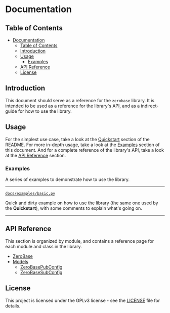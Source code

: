# Documentation

## Table of Contents

- [Documentation](#documentation)
  - [Table of Contents](#table-of-contents)
  - [Introduction](#introduction)
  - [Usage](#usage)
    - [Examples](#examples)
  - [API Reference](#api-reference)
  - [License](#license)

## Introduction

This document should serve as a reference for the `zerobase` library. It is intended to be used as a reference for the library's API, and as a indirect-guide for how to use the library.

## Usage

For the simplest use case, take a look at the [Quickstart](../README.md#quickstart) section of the README. For more in-depth usage, take a look at the [Examples](#examples) section of this document. And for a complete reference of the library's API, take a look at the [API Reference](#api-reference) section.

### Examples

A series of examples to demonstrate how to use the library.

---

[`docs/examples/basic.py`](basic.py)

Quick and dirty example on how to use the library (the same one used by the **Quickstart**), with some comments to explain what's going on.

---

## API Reference

This section is organized by module, and contains a reference page for each module and class in the library.

* [ZeroBase](reference/zerobase.md)
* [Models](reference/models) 
  * [ZeroBasePubConfig](reference/models/zerobasepubconfig.md)
  * [ZeroBaseSubConfig](reference/models/zerobasesubconfig.md)

## License

This project is licensed under the GPLv3 license - see the [LICENSE](../LICENSE) file for details.